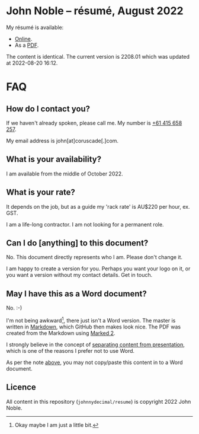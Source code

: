 # John Noble – résumé, August 2022

My résumé is available:

- [Online](https://github.com/johnnydecimal/resume/blob/main/resume.md).
- As a [PDF](https://github.com/johnnydecimal/resume/raw/e47b968fd30eac6509772deb7cba3c4cc263ad46/John%20Noble%20%E2%80%93%20re%CC%81sume%CC%81,%20August%202022.pdf).

The content is identical. The current version is 2208.01 which was updated at 2022-08-20 16:12.

# FAQ

## How do I contact you?

If we haven't already spoken, please call me. My number is [+61 415 658 257](tel:+61415658257).

My email address is john\[at\]coruscade\[.\]com.

## What is your availability?

I am available from the middle of October 2022.

## What is your rate?

It depends on the job, but as a guide my 'rack rate' is AU$220 per hour, ex. GST.

I am a life-long contractor. I am not looking for a permanent role.

## Can I do \[anything\] to this document?

No. This document directly represents who I am. Please don't change it.

I am happy to create a version for you. Perhaps you want your logo on it, or you want a version without my contact details. Get in touch.

## May I have this as a Word document?

No. :-)

I'm not being awkward[^awk], there just isn't a Word version. The master is written in [Markdown](https://raw.githubusercontent.com/johnnydecimal/resume/main/resume.md), which GitHub then makes look nice. The PDF was created from the Markdown using [Marked 2](https://marked2app.com).

I strongly believe in the concept of [separating content from presentation](https://duckduckgo.com/?q=content+vs+presentation+html+css), which is one of the reasons I prefer not to use Word.

As per the note [above](https://github.com/johnnydecimal/resume/blob/main/README.md#can-i-do-anything-to-this-document), you may not copy/paste this content in to a Word document.

## Licence

All content in this repository (`johnnydecimal/resume`) is copyright 2022 John Noble.

[^awk]: Okay maybe I am just a little bit.

